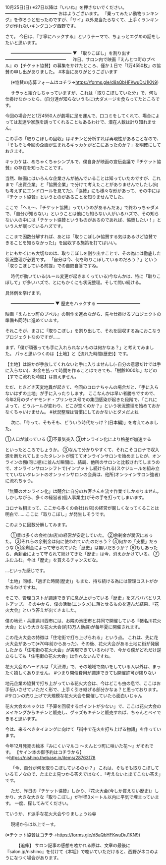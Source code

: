 10月25日(日) ※27日以降は『いいね』を押さないでください。
━━━━━━━━━━━━
おはようございます。
『乗ってみたい動物ランキング』を作ろうと思ったのですが、「サイ」以外見当たらなくて、上手くランキングが作れないキングコング西野です。
　

さて。
今日は、『丁寧にハックする』というテーマで、ちょっとエグめの話をしたいと思います。

　
━━━━━━━━━━━━━━
▼ 「取りこぼし」を割り出す
━━━━━━━━━━━━━━
　
昨日、サロン内で映画『えんとつ町のプペル』の【チケット協賛】の募集をかけたところ、僅か１日で「1万4550枚」の協賛の申し出がありました。
#本当にありがとうございます

　
(※協賛の応募フォームはコチラ→https://forms.gle/d8aQbHFKwuDrJ1KN9)

　
サラッと紹介しちゃっていますが、これは「取りこぼしていた分」で、何も仕掛けなかったら、(自分達が知らないうちに)大ダメージを食らってたところです。

今回の場合だと1万4550人が劇場に足を運んで、口コミをしてくれて、場合によっては友達や家族を誘ってくれることもあるわけで、潜在人数は計り知れません。

この手の「取りこぼしの回収」はキチンと分析すれば再現性があることなので、「そもそも今回の企画が生まれるキッカケがどこにあったのか？」を明確にしておきます。

キッカケは、めちゃくちゃシンプルで、僕自身が映画の宣伝会議で『チケット協賛』の存在を知ったことです。

当然、映画にはいろんな企業さんが絡んでいることは知っていたのですが、これまで「出資企業」と「協賛企業」で分けて考えたことがありませんでしたし(何も考えずにエンドロールを見てた)、「協賛」にも様々な形があって、その中には『チケット協賛』というとのがあることを知りませんでした。

ここで「へぇ～、『チケット協賛』っていうのがあるんだぁ」で終わっちゃダメで、「自分が知らない」ということは他にも知らない人がいるハズで、その知らない人の中には「チケット協賛というものがあるのであれば、協賛したい！」という人が眠っているハズです。

ここまで因数分解すれば、あとは「取りこぼし(※協賛する気はあるけど協賛できることを知らなかった)」を回収する施策を打てばいい。

とにもかくにも大切なのは、取りこぼしを割り出すことで、その為には徹底した状況整理が必要です。
「自分は今、何を取りこぼしているのだろう？」という「取りこぼしている前提」での自問自答ですね。

　
時代が動いている(ルール変更が起きまくっている)今なんかは、特に「取りこぼして」が多いハズで、とにもかくにも状況整理。そして問い続ける。

具体例を挙げます。

　
━━━━━━━━━━
▼ 歴史をハックする
━━━━━━━━━━

映画『えんとつ町のプペル』の制作を進めながら、先々仕掛けるプロジェクトの準備も同時に進めています。

それこそが、まさに「取りこぼし」を割り出して、それを回収する為におこなうプロジェクトなのですが……

まず、「僕が頑張っても手に入れられないものは何かなぁ？」と考えてみました。
パッと思いつくのは【土地】と【流れた時間(歴史)】です。

【土地】は誰かが手放してくれないと手に入りませんし(=自分の意思だけでは手に入らない)、お金を払って時間を作ることはできても、「樹齢1000年」などの【すでに流れた時間】は買えません。

ただ、ときどき天変地異が起きて、今回のコロナちゃんの場合だと、「手に入らないはずの土地」が手に入ったりします。
ここなんかは早い者勝ちですので、今年2月のダイヤモンド・プリンセス号での集団感染が起きた段階で、「これによって、どうルールが変わり、どこが空くのか？」という状況整理を始めておかなくちゃいけません。
#状況整理は習慣にしておかないとダメだよね

　
次に、「今って、そもそも、どういう時代だっけ？(日本編)」を考えてみました。

①人口が減っている
②不景気突入
③オンライン化により格差が加速する

といったところでしょうか。
③なんて分かりやすくて、それこそコロナで収入源を断たれてしまったタレントが慌ててオンラインサロンを始めましたが、オンラインの棚(同じ棚)に並んだ瞬間に、結局、他所のサロンと比較されてしまうので、オンラインサロンシフトで(インプットし続けられる)スケジュールを組み立てていないタレントのオンラインサロンの会員は、他所(オンラインサロン強者)に流れちゃう。

「無策のオンライン化」は競合に自分のお客さんを流す作業でしかありません。
しかしながら、多くの経営者(個人事業主)がその手を打ってしまいます。

コロナも相まって、ここから多くの会社(お店)の経営が厳しくなってくることは明白で……ここに「取りこぼし」が発生しそうです。

このように因数分解してみます。

　
①昔は多くの会社(お店)の経営が安定していた。
②余剰金が潤沢にあった。
③それらの余剰金は何に使われていたのだろう？
④何かの「支援」だろうな
⑤余剰金によって守られていた「歴史」は無いだろうか？
⑥もしあったら、余剰金によって守られて続けてきた「歴史」は今、消えかかけている。
⑦ふむふむ。今は「歴史」を買えるチャンスだな。

…といった感じです。

「土地」同様、「過ぎた時間(歴史)」もまた、持ち続ける為には管理コストがかかるわけですね。

そこで、管理コストが調達できずに息が上がっている「歴史」をズバババとリストアップ。
その中から、僕の活動(エンタメ)に落とせるものを選んだ結果、『花火大会』という答えが出てきました。
　

僕の地元・兵庫県川西市には、お隣の池田市と共同で開催している『猪名川花火大会』という大きな花火大会(約13万人動員)が毎年夏に開催されます。

この花火大会の特徴は「住宅街で打ち上げられる」という点。
これは、先に花火大会があって(※70年前からあった)、その後、花火大会がある土地に街が発展したから「住宅街の花火大会」が実現できているわけで、今から僕がどれだけ逆立ちしても「住宅街の花火大会」は作れないんですね。

花火大会のハードルは「大渋滞」で、その地域で商いをしている人以外は、まったく嬉しくありません。
#つまり開催費用が調達できても開催許可が降りない

地元企業の協賛で打ち上がっている花火大会は、今はどこも虫の息で、ここはお手伝いさせていただく形で、上手く引き継げる部分かなぁ？と思っております。
#サロンの売り上げで大規模な花火大会を開催していたら面白いじゃん

花火大会のネックは「予算を回収するポイントが少ない」で、ここは花火大会のメイキングからキチンと販売し、グッズもキチンと販売すれば、ちゃんとペイできると思います。

今は、来るべきタイミングに向けて「街中で花火を打ち上げる物語」を作っています。

今年12月発売の絵本『みにくいマルコ ～えんとつ町に咲いた花～』がそれです。
【サイン本の御予約はコチラから】
→https://nishino.thebase.in/items/28763178

　
「今、自分が何を取りこぼしているのか？」
これは、そもそも取りこぼしているモノなので、たまたま見つかる答えではなく、「考えないと出てこない答え」です。

　
ただ、昨日の『チケット協賛』しかり、『花火大会(今しか買えない歴史)』しかり、大きな大きな「取りこぼし」が半径3メートル以内に平気で埋まっています。
一度、探してみてください。

ていうか、ド派手な花火大会やりましょうね😁

　
現場からは以上でーす。

(※チケット協賛はコチラ→https://forms.gle/d8aQbHFKwuDrJ1KN9)

　
　
【追伸】
サロン記事の感想を呟かれる際は、文章の最後に『salon.jp/nishino』を付けて《本垢》で呟いていただけると、西野がネコのようになつく場合があります。
